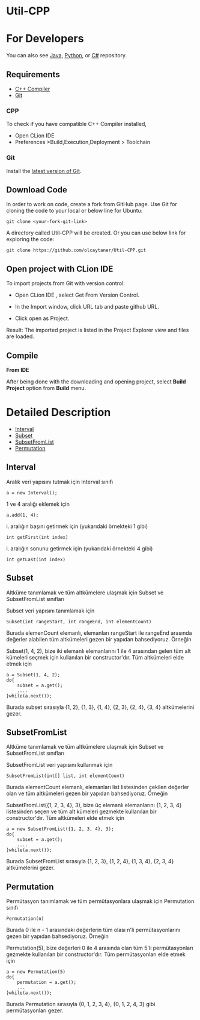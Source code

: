 # Util-CPP

For Developers
============
You can also see [Java](https://github.com/starlangsoftware/Util), [Python](https://github.com/starlangsoftware/Util-Py), or [C#](https://github.com/starlangsoftware/Util-CS) repository.

## Requirements

* [C++ Compiler](#cpp)
* [Git](#git)


### CPP
To check if you have compatible C++ Compiler installed,
* Open CLion IDE 
* Preferences >Build,Execution,Deployment > Toolchain  

### Git

Install the [latest version of Git](https://git-scm.com/book/en/v2/Getting-Started-Installing-Git).

## Download Code

In order to work on code, create a fork from GitHub page. 
Use Git for cloning the code to your local or below line for Ubuntu:

	git clone <your-fork-git-link>

A directory called Util-CPP will be created. Or you can use below link for exploring the code:

	git clone https://github.com/olcaytaner/Util-CPP.git

## Open project with CLion IDE

To import projects from Git with version control:

* Open CLion IDE , select Get From Version Control.

* In the Import window, click URL tab and paste github URL.

* Click open as Project.

Result: The imported project is listed in the Project Explorer view and files are loaded.


## Compile

**From IDE**

After being done with the downloading and opening project, select **Build Project** option from **Build** menu.

Detailed Description
============
+ [Interval](#interval)
+ [Subset](#subset)
+ [SubsetFromList](#subsetfromlist)
+ [Permutation](#permutation)

## Interval 

Aralık veri yapısını tutmak için Interval sınıfı

	a = new Interval();

1 ve 4 aralığı eklemek için

	a.add(1, 4);

i. aralığın başını getirmek için (yukarıdaki örnekteki 1 gibi)

	int getFirst(int index)

i. aralığın sonunu getirmek için (yukarıdaki örnekteki 4 gibi)

	int getLast(int index)

## Subset 

Altküme tanımlamak ve tüm altkümelere ulaşmak için Subset ve SubsetFromList sınıfları

Subset veri yapısını tanımlamak için

	Subset(int rangeStart, int rangeEnd, int elementCount)

Burada elemenCount elemanlı, elemanları rangeStart ile rangeEnd arasında değerler alabilen
tüm altkümeleri gezen bir yapıdan bahsediyoruz. Örneğin

Subset(1, 4, 2), bize iki elemanlı elemanlarını 1 ile 4 arasından gelen tüm alt kümeleri 
seçmek için kullanılan bir constructor'dır. Tüm altkümeleri elde etmek için

	a = Subset(1, 4, 2);
	do{
		subset = a.get();
		....
	}while(a.next());

Burada subset sırasıyla {1, 2}, {1, 3}, {1, 4}, {2, 3}, {2, 4}, {3, 4} altkümelerini gezer. 

## SubsetFromList 

Altküme tanımlamak ve tüm altkümelere ulaşmak için Subset ve SubsetFromList sınıfları

SubsetFromList veri yapısını kullanmak için

	SubsetFromList(int[] list, int elementCount)

Burada elementCount elemanlı, elemanları list listesinden çekilen değerler olan ve tüm 
altkümeleri gezen bir yapıdan bahsediyoruz. Örneğin

SubsetFromList({1, 2, 3, 4}, 3), bize üç elemanlı elemanlarını {1, 2, 3, 4} listesinden 
seçen ve tüm alt kümeleri gezmekte kullanılan bir constructor'dır. Tüm altkümeleri elde 
etmek için

	a = new SubsetFromList({1, 2, 3, 4}, 3);
	do{
		subset = a.get();
		....
	}while(a.next());

Burada SubsetFromList sırasıyla {1, 2, 3}, {1, 2, 4}, {1, 3, 4}, {2, 3, 4} altkümelerini 
gezer. 

## Permutation

Permütasyon tanımlamak ve tüm permütasyonlara ulaşmak için Permutation sınıfı

	Permutation(n)

Burada 0 ile n - 1 arasındaki değerlerin tüm olası n'li permütasyonlarını gezen bir 
yapıdan bahsediyoruz. Örneğin

Permutation(5), bize değerleri 0 ile 4 arasında olan tüm 5'li permütasyonları gezmekte 
kullanılan bir constructor'dır. Tüm permütasyonları elde etmek için

	a = new Permutation(5)
	do{
		permutation = a.get();
		...
	}while(a.next());

Burada Permutation sırasıyla {0, 1, 2, 3, 4}, {0, 1, 2, 4, 3} gibi permütasyonları gezer.

